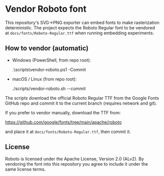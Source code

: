 Vendor Roboto font
==================

This repository's SVG->PNG exporter can embed fonts to make rasterization deterministic. The project expects
the Roboto Regular font to be vendored at `docs/fonts/Roboto-Regular.ttf` when running embedding experiments.

How to vendor (automatic)
-------------------------
- Windows (PowerShell, from repo root):

  .\scripts\vendor-roboto.ps1 -Commit

- macOS / Linux (from repo root):

  ./scripts/vendor-roboto.sh --commit

The scripts download the official Roboto Regular TTF from the Google Fonts GitHub repo and commit it to the
current branch (requires network and git).

If you prefer to vendor manually, download the TTF from:

https://github.com/google/fonts/tree/main/apache/roboto

and place it at `docs/fonts/Roboto-Regular.ttf`, then commit it.

License
-------
Roboto is licensed under the Apache License, Version 2.0 (ALv2). By vendoring the font into this repository you
agree to include it under the same license terms.
